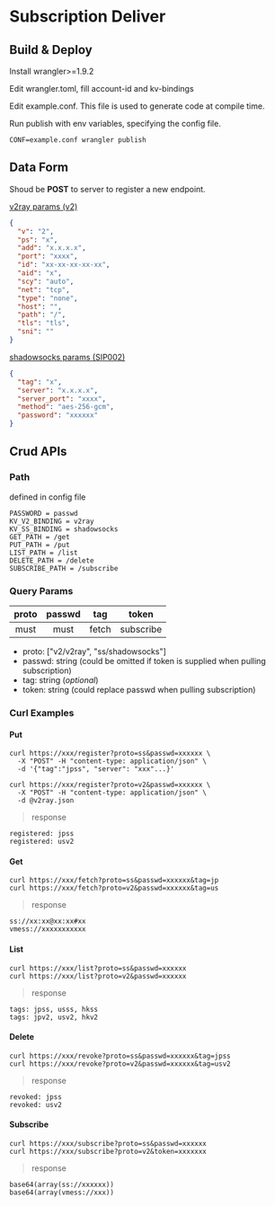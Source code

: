 # Subscription Deliver

## Build & Deploy
Install wrangler>=1.9.2

Edit wrangler.toml, fill account-id and kv-bindings

Edit example.conf. This file is used to generate code at compile time.

Run publish with env variables, specifying the config file.
```shell
CONF=example.conf wrangler publish
```

## Data Form
Shoud be **POST** to server to register a new endpoint.

[v2ray params (v2)](https://github.com/2dust/v2rayN/wiki/%E5%88%86%E4%BA%AB%E9%93%BE%E6%8E%A5%E6%A0%BC%E5%BC%8F%E8%AF%B4%E6%98%8E(ver-2))
```json
{
  "v": "2",
  "ps": "x",
  "add": "x.x.x.x",
  "port": "xxxx",
  "id": "xx-xx-xx-xx-xx",
  "aid": "x",
  "scy": "auto",
  "net": "tcp",
  "type": "none",
  "host": "",
  "path": "/",
  "tls": "tls",
  "sni": ""
}
```
[shadowsocks params (SIP002)](https://shadowsocks.org/en/wiki/SIP002-URI-Scheme.html)
```json
{
  "tag": "x",
  "server": "x.x.x.x",
  "server_port": "xxxx",
  "method": "aes-256-gcm",
  "password": "xxxxxx"
}
```

## Crud APIs
### Path
defined in config file
```shell
PASSWORD = passwd
KV_V2_BINDING = v2ray
KV_SS_BINDING = shadowsocks
GET_PATH = /get
PUT_PATH = /put
LIST_PATH = /list
DELETE_PATH = /delete
SUBSCRIBE_PATH = /subscribe
```

### Query Params
| proto | passwd | tag| token |
|:--:|:--:|:--:|:--:|
| must | must | fetch | subscribe |
- proto: ["v2/v2ray", "ss/shadowsocks"]
- passwd: string (could be omitted if token is supplied when pulling subscription)
- tag: string (*optional*)
- token: string (could replace passwd when pulling subscription)

### Curl Examples

#### Put
```shell
curl https://xxx/register?proto=ss&passwd=xxxxxx \
  -X "POST" -H "content-type: application/json" \
  -d '{"tag":"jpss", "server": "xxx"...}'

curl https://xxx/register?proto=v2&passwd=xxxxxx \
  -X "POST" -H "content-type: application/json" \
  -d @v2ray.json
```
> response
```shell
registered: jpss
registered: usv2
```

#### Get
```shell
curl https://xxx/fetch?proto=ss&passwd=xxxxxx&tag=jp
curl https://xxx/fetch?proto=v2&passwd=xxxxxx&tag=us
```
> response
```shell
ss://xx:xx@xx:xx#xx
vmess://xxxxxxxxxxx
```

#### List
```shell
curl https://xxx/list?proto=ss&passwd=xxxxxx
curl https://xxx/list?proto=v2&passwd=xxxxxx
```
> response
```shell
tags: jpss, usss, hkss
tags: jpv2, usv2, hkv2
```

#### Delete
```shell
curl https://xxx/revoke?proto=ss&passwd=xxxxxx&tag=jpss
curl https://xxx/revoke?proto=v2&passwd=xxxxxx&tag=usv2
```
> response
```shell
revoked: jpss
revoked: usv2
```

#### Subscribe
```shell
curl https://xxx/subscribe?proto=ss&passwd=xxxxxx
curl https://xxx/subscribe?proto=v2&token=xxxxxxx
```
>response
```shell
base64(array(ss://xxxxxx))
base64(array(vmess://xxx))
```
